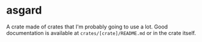 # asgard

A crate made of crates that I'm probably going to use a lot. Good documentation
is available at `crates/[crate]/README.md` or in the crate itself.
